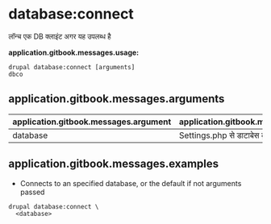 # database:connect
लॉन्च एक DB क्लाइंट अगर यह उपलब्ध है

**application.gitbook.messages.usage:**
```
drupal database:connect [arguments]
dbco
```

## application.gitbook.messages.arguments
application.gitbook.messages.argument | application.gitbook.messages.details
---------|-------------
database | Settings.php से डाटाबेस कुंज

## application.gitbook.messages.examples
* Connects to an specified database, or the default if not arguments passed
```
drupal database:connect \
  <database>
```

